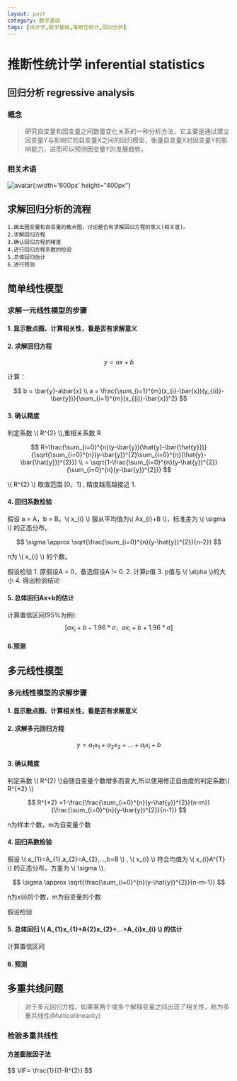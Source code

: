 ```yaml
---
layout: post
category: 数学基础
tags: [统计学,数学基础,推断性统计,回归分析]
---
```


推断性统计学 inferential statistics
==============

## 回归分析 regressive analysis

### 概念

> 研究自变量和因变量之间数量变化关系的一种分析方法，它主要是通过建立因变量Y与影响它的自变量X之间的回归模型，衡量自变量X对因变量Y的影响能力，进而可以预测因变量Y的发展趋势。

### 相关术语

![avatar](https://gwfp.github.io/static/images/19/12/08/regressiveanalysis.png){:width='600px' height="400px"}

## 求解回归分析的流程

	1.画出因变量和自变量的散点图，讨论是否有求解回归方程的意义(相关度)。
	2.求解回归方程
	3.确认回归方程的精度
	4.进行回归方程系数的检验
	5.总体回归估计
	6.进行预测


## 简单线性模型

### 求解一元线性模型的步骤

#### 1. 显示散点图、计算相关性，看是否有求解意义

#### 2. 求解回归方程

$$
	y = ax + b
$$

计算：

$$
	b = \bar{y}-a\bar{x}  \\
	a = \frac{\sum_{i=1}^{m}(x_{i}-\bar{x})(y_{(i)}-\bar{y})}{\sum_{i=1}^{m}(x_{(i)}-\bar{x})^2}
$$

#### 3. 确认精度

判定系数 \\( R^{2} \\),重相关系数 R

$$
	R=\frac{\sum_{i=0}^{n}(y-\bar{y})(\hat{y}-\bar{\hat{y}})}{\sqrt{\sum_{i=0}^{n}(y-\bar{y})^{2}\sum_{i=0}^{n}(\hat{y}-\bar{\hat{y}})^{2}}}	\\	 
	= \sqrt{1-\frac{\sum_{i=0}^{n}(y-\hat{y})^{2}}{\sum_{i=0}^{n}(y-\bar{y})^{2}}}
$$

\\( R^{2} \\) 取值范围 [0，1] , 精度越高越接近 1.

#### 4. 回归系数检验

假设 a = A，b = B。\\( x_{i} \\) 服从平均值为\\( Ax_{i}+B \\)，标准差为 \\(  \sigma \\) 的正态分布。

$$
	\sigma \approx \sqrt{\frac{\sum_{i=0}^{n}(y-\hat{y})^{2}}{n-2}}
$$

n为 \\( x_{i} \\) 的个数。


假设检验
	1. 原假设A = 0，备选假设A != 0.
	2. 计算p值
	3. p值与 \\( \alpha \\)的大小
	4. 得出检验结论
	 
#### 5. 总体回归Ax+b的估计 

计算置信区间(95%为例):
$$
	[ax_{i}+b - 1.96 * \sigma，ax_{i}+b + 1.96 * \sigma]
$$

#### 6.预测

## 多元线性模型

### 多元线性模型的求解步骤

#### 1. 显示散点图、计算相关性，看是否有求解意义

#### 2. 求解多元回归方程

$$
	y = a_{1}x_{1} + a_{2}x_{2} + ... + a_{i}x_{i} + b
$$

#### 3. 确认精度

判定系数 \\( R^{2} \\)会随自变量个数增多而变大,所以使用修正自由度的判定系数\\( R^{*2} \\)

$$
	 R^{*2} =1-\frac{\frac{\sum_{i=0}^{n}(y-\hat{y})^{2}}{n-m}}{\frac{\sum_{i=0}^{n}(y-\bar{y})^{2}}{n-1}}
$$

n为样本个数，m为自变量个数

#### 4. 回归系数检验

假设 \\( a_{1}=A_{1},a_{2}=A_{2},...,b=B \\) , \\( x_{i} \\) 符合均值为 \\( x_{i}A^{T} \\) 的正态分布，方差为 \\( \sigma \\).

$$
	\sigma \approx \sqrt{\frac{\sum_{i=0}^{n}(y-\hat{y})^{2}}{n-m-1}}
$$

n为x{i}的个数，m为自变量的个数

假设检验

#### 5. 总体回归 \\( A_{1}x_{1}+A{2}x_{2}+...+A_{i}x_{i} \\) 的估计

计算置信区间

#### 6. 预测

## 多重共线问题

> 对于多元回归方程，如果某两个或多个解释变量之间出现了相关性，称为多重共线性(Multicollinearity) 

### 检验多重共线性

#### 方差膨胀因子法

$$
	VIF= \frac{1}{(1-R^{2)}
$$





